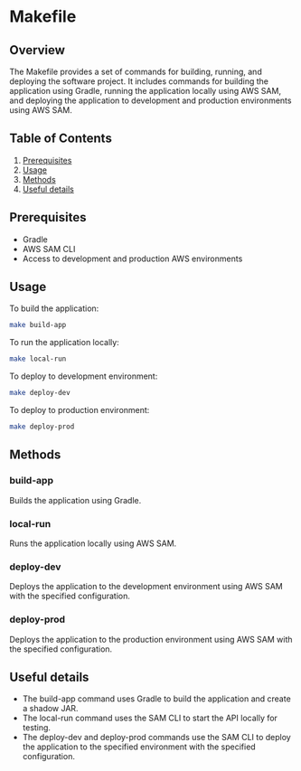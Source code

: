 # Makefile
## Overview
The Makefile provides a set of commands for building, running, and deploying the software project. It includes commands for building the application using Gradle, running the application locally using AWS SAM, and deploying the application to development and production environments using AWS SAM.

## Table of Contents
1. [Prerequisites](#prerequisites)
2. [Usage](#usage)
3. [Methods](#methods)
4. [Useful details](#properties)

## Prerequisites
- Gradle
- AWS SAM CLI
- Access to development and production AWS environments

## Usage
To build the application:
```bash
make build-app
```
To run the application locally:
```bash
make local-run
```
To deploy to development environment:
```bash
make deploy-dev
```
To deploy to production environment:
```bash
make deploy-prod
```

## Methods
### build-app
Builds the application using Gradle.
### local-run
Runs the application locally using AWS SAM.
### deploy-dev
Deploys the application to the development environment using AWS SAM with the specified configuration.
### deploy-prod
Deploys the application to the production environment using AWS SAM with the specified configuration.

## Useful details
- The build-app command uses Gradle to build the application and create a shadow JAR.
- The local-run command uses the SAM CLI to start the API locally for testing.
- The deploy-dev and deploy-prod commands use the SAM CLI to deploy the application to the specified environment with the specified configuration.